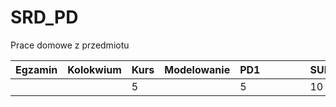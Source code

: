 # SRD_PD
Prace domowe z przedmiotu

|Egzamin   |Kolokwium   |Kurs   |Modelowanie   |PD1   |   |   |   |   |SUMA   | ZDAJE  |
|---|---|---|---|---|---|---|---|---|---|---|
|   |   | 5 |   | 5 |   |   |   |   | 10|/50|
